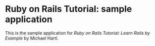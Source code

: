 # Ruby on Rails Tutorial: sample application

This is the sample application for *Ruby on Rails Tutorial: Learn Rails by Example* by Michael Hartl.